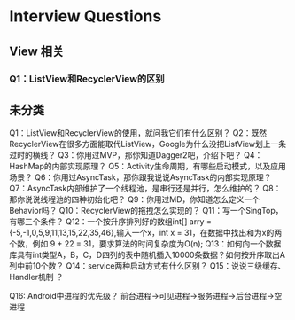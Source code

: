 # Interview Questions

## View 相关
### Q1：ListView和RecyclerView的区别



## 未分类
Q1：ListView和RecyclerView的使用，就问我它们有什么区别？
Q2：既然RecyclerView在很多方面能取代ListView，Google为什么没把ListView划上一条过时的横线？
Q3：你用过MVP，那你知道Dagger2吧，介绍下吧？
Q4：HashMap的内部实现原理？
Q5：Activity生命周期，有哪些启动模式，以及应用场景？
Q6：你用过AsyncTask，那你跟我说说AsyncTask的内部实现原理？
Q7：AsyncTask内部维护了一个线程池，是串行还是并行，怎么维护的？
Q8：那你说说线程池的四种初始化吧？
Q9：你用过MD，你知道怎么定义一个Behavior吗？
Q10：RecyclerView的拖拽怎么实现的？
Q11：写一个SingTop，有哪三个条件？
Q12：一个按升序排列好的数组int[] arry = {-5,-1,0,5,9,11,13,15,22,35,46},输入一个x，int x = 31，在数据中找出和为x的两个数，例如 9 + 22 = 31，要求算法的时间复杂度为O(n);
Q13：如何向一个数据库具有int类型A，B，C，D四列的表中随机插入10000条数据？如何按升序取出A列中前10个数？
Q14：service两种启动方式有什么区别？
Q15：说说三级缓存、Handler机制 ？

Q16: Android中进程的优先级？
前台进程->可见进程->服务进程->后台进程->空进程
